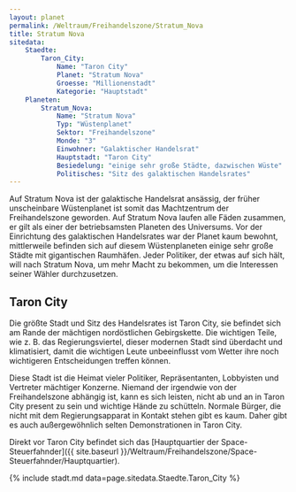 ```yaml
---
layout: planet
permalink: /Weltraum/Freihandelszone/Stratum_Nova
title: Stratum Nova
sitedata:
    Staedte:
        Taron_City:
            Name: "Taron City"
            Planet: "Stratum Nova"
            Groesse: "Millionenstadt"
            Kategorie: "Hauptstadt"
    Planeten:
        Stratum_Nova:
            Name: "Stratum Nova"
            Typ: "Wüstenplanet"
            Sektor: "Freihandelszone"
            Monde: "3"
            Einwohner: "Galaktischer Handelsrat"
            Hauptstadt: "Taron City"
            Besiedelung: "einige sehr große Städte, dazwischen Wüste"
            Politisches: "Sitz des galaktischen Handelsrates"
---
```




Auf Stratum Nova ist der galaktische Handelsrat ansässig, der früher unscheinbare Wüstenplanet ist somit das Machtzentrum der Freihandelszone geworden. Auf Stratum Nova laufen alle Fäden zusammen, er gilt als einer der betriebsamsten Planeten des Universums. Vor der Einrichtung des galaktischen Handelsrates war der Planet kaum bewohnt, mittlerweile befinden sich auf diesem Wüstenplaneten einige sehr große Städte mit gigantischen Raumhäfen. Jeder Politiker, der etwas auf sich hält, will nach Stratum Nova, um mehr Macht zu bekommen, um die Interessen seiner Wähler durchzusetzen.

## Taron City

Die größte Stadt und Sitz des Handelsrates ist Taron City, sie befindet sich am Rande der mächtigen nordöstlichen Gebirgskette. Die wichtigen Teile, wie z. B. das Regierungsviertel, dieser modernen Stadt sind überdacht und klimatisiert, damit die wichtigen Leute unbeeinflusst vom Wetter ihre noch wichtigeren Entscheidungen treffen können.

Diese Stadt ist die Heimat vieler Politiker, Repräsentanten, Lobbyisten und Vertreter mächtiger Konzerne. Niemand der irgendwie von der Freihandelszone abhängig ist, kann es sich leisten, nicht ab und an in Taron City present zu sein und wichtige Hände zu schütteln. Normale Bürger, die nicht mit dem Regierungsapparat in Kontakt stehen gibt es kaum. Daher gibt es auch außergewöhnlich selten Demonstrationen in Taron City.

Direkt vor Taron City befindet sich das [Hauptquartier der Space-Steuerfahnder]({{ site.baseurl }}/Weltraum/Freihandelszone/Space-Steuerfahnder/Hauptquartier).

{% include stadt.md data=page.sitedata.Staedte.Taron_City %}
